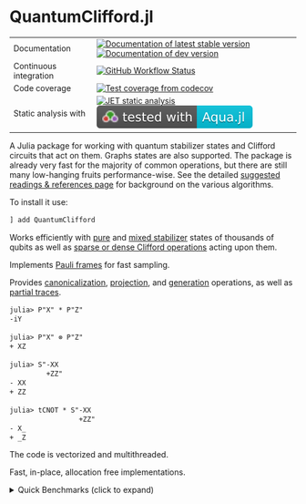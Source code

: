 # QuantumClifford.jl

<table>
    <tr>
        <td>Documentation</td>
        <td>
            <a href="https://quantumsavory.github.io/QuantumClifford.jl/stable"><img src="https://img.shields.io/badge/docs-stable-blue.svg" alt="Documentation of latest stable version"></a>
            <a href="https://quantumsavory.github.io/QuantumClifford.jl/dev"><img src="https://img.shields.io/badge/docs-dev-blue.svg" alt="Documentation of dev version"></a>
        </td>
    </tr><tr></tr>
    <tr>
        <td>Continuous integration</td>
        <td>
            <a href="https://github.com/QuantumSavory/QuantumClifford.jl/actions?query=workflow%3ACI+branch%3Amaster"><img src="https://img.shields.io/github/actions/workflow/status/QuantumSavory/QuantumClifford.jl/ci.yml?branch=master" alt="GitHub Workflow Status"></a>
        </td>
    </tr><tr></tr>
    <tr>
        <td>Code coverage</td>
        <td>
            <a href="https://codecov.io/gh/QuantumSavory/QuantumClifford.jl"><img src="https://img.shields.io/codecov/c/gh/QuantumSavory/QuantumClifford.jl?label=codecov" alt="Test coverage from codecov"></a>
        </td>
    </tr><tr></tr>
    <tr>
        <td>Static analysis with</td>
        <td>
            <a href="https://github.com/aviatesk/JET.jl"><img src="https://img.shields.io/badge/JET.jl-%E2%9C%88%EF%B8%8F-9cf" alt="JET static analysis"></a>
            <a href="https://github.com/JuliaTesting/Aqua.jl"><img src="https://raw.githubusercontent.com/JuliaTesting/Aqua.jl/master/badge.svg" alt="Aqua QA"></a>
        </td>
    </tr>
</table>


A Julia package for working with quantum stabilizer states and Clifford circuits
that act on them. Graphs states are also supported. The package is already very fast for the majority of common operations, but there are still many low-hanging fruits performance-wise. See the detailed [suggested readings & references page](https://quantumsavory.github.io/QuantumClifford.jl/dev/references/#Suggested-reading) for background on the various algorithms.

To install it use:

```julia
] add QuantumClifford
```

Works efficiently with
[pure](https://quantumsavory.github.io/QuantumClifford.jl/dev/manual/#Stabilizers-1) and
[mixed stabilizer](https://quantumsavory.github.io/QuantumClifford.jl/dev/mixed/#Mixed-Stabilizer-States-1)
states of thousands of qubits
as well as
[sparse or dense Clifford operations](https://quantumsavory.github.io/QuantumClifford.jl/dev/manual/#Clifford-Operators-1)
acting upon them.

Implements [Pauli frames](https://quantumsavory.github.io/QuantumClifford.jl/dev/ecc_example_sim/) for fast sampling.

Provides
[canonicalization](https://quantumsavory.github.io/QuantumClifford.jl/dev/manual/#Canonicalization-of-Stabilizers-1),
[projection](https://quantumsavory.github.io/QuantumClifford.jl/dev/manual/#Projective-Measurements-1), and
[generation](https://quantumsavory.github.io/QuantumClifford.jl/dev/manual/#Generating-a-Pauli-Operator-with-Stabilizer-Generators-1) operations,
as well as
[partial traces](https://quantumsavory.github.io/QuantumClifford.jl/dev/manual/#Partial-Traces-1).

```jldoctest
julia> P"X" * P"Z"
-iY

julia> P"X" ⊗ P"Z"
+ XZ

julia> S"-XX
         +ZZ"
- XX
+ ZZ

julia> tCNOT * S"-XX
                 +ZZ"
- X_
+ _Z
```

The code is vectorized and multithreaded.

Fast, in-place, allocation free implementations.

<details>
    <summary>Quick Benchmarks (click to expand)</summary>

#### Comparison against other Clifford simulators

The only other simulator of similar performance I know of is [Stim](https://github.com/quantumlib/Stim).

The "low level" functionality is of similar performance in Stim and QuantumClifford but different tradeoffs are made at the higher levels: to multiply in-place 1M-qubit Pauli operators Stim and QuantumClifford.jl both need around 15μs. The difference is inconsequential and depends on compilers and hardware.

Of note is that Stim achieved this performance through high-quality C++ SIMD code of significant sophistication, while QuantumClifford.jl is implemented in pure and simple Julia.

#### Multiplying two 1 gigaqubit Paulis in 13 ms

```jldoctest
julia> a = random_pauli(1_000_000_000);
julia> b = random_pauli(1_000_000_000);
julia> @benchmark QuantumClifford.mul_left!(a,b)
BenchmarkTools.Trial: 373 samples with 1 evaluation.
 Range (min … max):  13.209 ms …  14.304 ms  ┊ GC (min … max): 0.00% … 0.00%
 Time  (median):     13.355 ms               ┊ GC (median):    0.00%
 Time  (mean ± σ):   13.427 ms ± 173.503 μs  ┊ GC (mean ± σ):  0.00% ± 0.00%

 Memory estimate: 0 bytes, allocs estimate: 0.
```

#### Canonicalization of a random 1000-qubit stabilizer in 9 ms

```jldoctest
julia> @benchmark canonicalize!(s) setup=(s=random_stabilizer(1000))
BenchmarkTools.Trial: 6 samples with 1 evaluation.
 Range (min … max):  8.516 ms …  8.614 ms  ┊ GC (min … max): 0.00% … 0.00%
 Time  (median):     8.536 ms              ┊ GC (median):    0.00%
 Time  (mean ± σ):   8.550 ms ± 35.883 μs  ┊ GC (mean ± σ):  0.00% ± 0.00%

 Memory estimate: 0 bytes, allocs estimate: 0.
```

#### Dense tableaux multiplication (tensor product of 500 CNOT gates acting 1000 qubits) in 17 ms

```jldoctest
julia> @benchmark apply!(s, gate) setup=(s=random_stabilizer(1000); gate=tensor_pow(tCNOT,500))
BenchmarkTools.Trial: 6 samples with 1 evaluation.
 Range (min … max):  16.879 ms … 17.064 ms  ┊ GC (min … max): 0.00% … 0.00%
 Time  (median):     17.010 ms              ┊ GC (median):    0.00%
 Time  (mean ± σ):   16.997 ms ± 63.050 μs  ┊ GC (mean ± σ):  0.00% ± 0.00%

 Memory estimate: 800 bytes, allocs estimate: 4.
```

#### Sparse gate application to only specified qubits in a 1000 qubit tableau in 3 μs

```jldoctest
julia> @benchmark apply!(s, sCNOT(32,504)) setup=(s=random_stabilizer(1000))
BenchmarkTools.Trial: 6 samples with 8 evaluations.
 Range (min … max):  2.867 μs …   3.228 μs  ┊ GC (min … max): 0.00% … 0.00%
 Time  (median):     3.043 μs               ┊ GC (median):    0.00%
 Time  (mean ± σ):   3.049 μs ± 119.106 ns  ┊ GC (mean ± σ):  0.00% ± 0.00%

 Memory estimate: 0 bytes, allocs estimate: 0.
```

#### Measuring a dense 1000 qubit Pauli operator in 18 μs

```jldoctest
julia> s=random_destabilizer(1000); p=random_pauli(1000);

julia> @benchmark project!(_s,_p) setup=(_s=copy(s);_p=copy(p)) evals=1
BenchmarkTools.Trial: 10000 samples with 1 evaluation.
 Range (min … max):  17.753 μs … 39.444 μs  ┊ GC (min … max): 0.00% … 0.00%
 Time  (median):     21.971 μs              ┊ GC (median):    0.00%
 Time  (mean ± σ):   21.893 μs ±  2.234 μs  ┊ GC (mean ± σ):  0.00% ± 0.00%

 Memory estimate: 480 bytes, allocs estimate: 4.
```

#### Measuring a single qubit in a 1000 qubit tableau in 15 μs

```jldoctest
julia> s=MixedDestabilizer(random_destabilizer(1000));

julia> @benchmark projectY!(_s,42) setup=(_s=copy(s)) evals=1
BenchmarkTools.Trial: 10000 samples with 1 evaluation.
 Range (min … max):  15.379 μs … 37.630 μs  ┊ GC (min … max): 0.00% … 0.00%
 Time  (median):     16.912 μs              ┊ GC (median):    0.00%
 Time  (mean ± σ):   17.120 μs ±  1.335 μs  ┊ GC (mean ± σ):  0.00% ± 0.00%

 Memory estimate: 464 bytes, allocs estimate: 5.
```

Benchmarks executed on a single thread on Ryzen Zen4 16-core CPU:

```
julia> versioninfo()
Julia Version 1.9.1
Commit 147bdf428cd (2023-06-07 08:27 UTC)
Platform Info:
  OS: Linux (x86_64-linux-gnu)
  CPU: 32 × AMD Ryzen 9 7950X 16-Core Processor
  WORD_SIZE: 64
  LIBM: libopenlibm
  LLVM: libLLVM-14.0.6 (ORCJIT, znver3)
  Threads: 1 on 32 virtual cores
```

More detailed benchmarks can be seen at [github.com/QuantumSavory/QuantumCliffordBenchmarksLog](https://github.com/QuantumSavory/QuantumCliffordBenchmarksLog).
</details>
